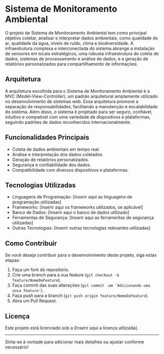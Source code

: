 # Sistema de Monitoramento Ambiental

O projeto de Sistema de Monitoramento Ambiental tem como principal objetivo coletar, analisar e interpretar dados ambientais, como qualidade do ar, qualidade da água, níveis de ruído, clima e biodiversidade. A infraestrutura complexa e interconectada do sistema abrange a instalação de sensores em locais estratégicos, uma robusta infraestrutura de coleta de dados, sistemas de processamento e análise de dados, e a geração de relatórios personalizados para compartilhamento de informações.

## Arquitetura

A arquitetura escolhida para o Sistema de Monitoramento Ambiental é a MVC (Model-View-Controller), um padrão arquitetural amplamente utilizado no desenvolvimento de sistemas web. Essa arquitetura promove a separação de responsabilidades, facilitando a manutenção e escalabilidade do sistema. Além disso, o sistema é projetado para ser seguro, confiável, intuitivo e compatível com uma variedade de dispositivos e plataformas, seguindo padrões de dados reconhecidos internacionalmente.

## Funcionalidades Principais

- Coleta de dados ambientais em tempo real.
- Análise e interpretação dos dados coletados.
- Geração de relatórios personalizados.
- Segurança e confiabilidade dos dados.
- Compatibilidade com diversos dispositivos e plataformas.

## Tecnologias Utilizadas

- Linguagens de Programação: [Inserir aqui as linguagens de programação utilizadas]
- Frameworks: [Inserir aqui os frameworks utilizados, se aplicável]
- Banco de Dados: [Inserir aqui o banco de dados utilizado]
- Ferramentas de Segurança: [Inserir aqui as ferramentas de segurança utilizadas]
- Outras Tecnologias: [Inserir outras tecnologias relevantes utilizadas]

## Como Contribuir

Se você deseja contribuir para o desenvolvimento deste projeto, siga estas etapas:

1. Faça um fork do repositório.
2. Crie uma branch para a sua feature (`git checkout -b feature/NomeDaFeature`).
3. Faça commit das suas alterações (`git commit -am 'Adicionando uma nova feature'`).
4. Faça push para a branch (`git push origin feature/NomeDaFeature`).
5. Abra um Pull Request.

## Licença

Este projeto está licenciado sob a [Inserir aqui a licença utilizada].

--- 

Sinta-se à vontade para adicionar mais detalhes ou ajustar conforme necessário!

